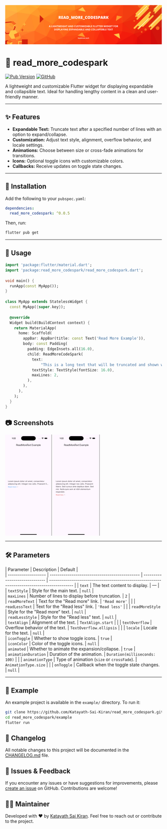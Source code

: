 <img src="https://raw.githubusercontent.com/Katayath-Sai-Kiran/read_more_codespark/main/assets/banner.png" alt="Banner"/>


# 📖 read\_more\_codespark

[![Pub Version](https://img.shields.io/pub/v/read_more_codespark)](https://pub.dev/packages/read_more_codespark)
[![GitHub](https://img.shields.io/badge/GitHub-Katayath--Sai--Kiran%2Fread__more__codespark-blue?logo=github)](https://github.com/Katayath-Sai-Kiran/read_more_codespark)

A lightweight and customizable Flutter widget for displaying expandable and collapsible text. Ideal for handling lengthy content in a clean and user-friendly manner.

---

## ✨ Features

* **Expandable Text:** Truncate text after a specified number of lines with an option to expand/collapse.
* **Customization:** Adjust text style, alignment, overflow behavior, and locale settings.
* **Animations:** Choose between size or cross-fade animations for transitions.
* **Icons:** Optional toggle icons with customizable colors.
* **Callbacks:** Receive updates on toggle state changes.

---

## 🚀 Installation

Add the following to your `pubspec.yaml`:

```yaml
dependencies:
  read_more_codespark: ^0.0.5
```



Then, run:

```bash
flutter pub get
```



---

## 🧪 Usage

```dart
import 'package:flutter/material.dart';
import 'package:read_more_codespark/read_more_codespark.dart';

void main() {
  runApp(const MyApp());
}

class MyApp extends StatelessWidget {
  const MyApp({super.key});

  @override
  Widget build(BuildContext context) {
    return MaterialApp(
      home: Scaffold(
        appBar: AppBar(title: const Text('Read More Example')),
        body: const Padding(
          padding: EdgeInsets.all(16.0),
          child: ReadMoreCodeSpark(
            text:
                "This is a long text that will be truncated and shown with a 'show more' indicator. Tapping the indicator will reveal the full content. You can customize the text style, minimum lines displayed, and overflow behavior.",
            textStyle: TextStyle(fontSize: 16.0),
            maxLines: 2,
          ),
        ),
      ),
    );
  }
}
```




## 📷 Screenshots
<img src="https://raw.githubusercontent.com/Katayath-Sai-Kiran/read_more_codespark/main/assets/300x650-01.png" alt="Read More" width="150"/>
<img src="https://raw.githubusercontent.com/Katayath-Sai-Kiran/read_more_codespark/main/assets/300x650-02.png" alt="Read Less" width="150"/>

---

## 🛠️ Parameters

| Parameter           | Description                                   | Default                       |                                                                                            
| ------------------- | --------------------------------------------- | ----------------------------- | ------------------------------------------------------------------------------------------ |
| `text`              | The text content to display.                  | —                             |                                                                                            
| `textStyle`         | Style for the main text.                      | `null`                        |                                                                                            
| `maxLines`          | Number of lines to display before truncation. | `2`                           |                                                                                            
| `readMoreText`      | Text for the "Read more" link.                | `'Read more'`                 |                                                                                            |
| `readLessText`      | Text for the "Read less" link.                | `'Read less'`                 |                                                                                            |
| `readMoreStyle`     | Style for the "Read more" text.               | `null`                        |                                                                                            
| `readLessStyle`     | Style for the "Read less" text.               | `null`                        |                                                                                            
| `textAlign`         | Alignment of the text.                        | `TextAlign.start`             |                                                                                            |
| `textOverflow`      | Overflow behavior of the text.                | `TextOverflow.ellipsis`       |                                                                                            |
| `locale`            | Locale for the text.                          | `null`                        |                                                                                           
| `iconToggle`        | Whether to show toggle icons.                 | `true`                        |                                                                                            
| `iconColor`         | Color of the toggle icons.                    | `null`                        |                                                                                            
| `animated`          | Whether to animate the expansion/collapse.    | `true`                        |                                                                                            
| `animationDuration` | Duration of the animation.                    | `Duration(milliseconds: 100)` |                                                                                            |
| `animationType`     | Type of animation (`size` or `crossFade`).    | `AnimationType.size`          |                                                                                            |
| `onToggle`          | Callback when the toggle state changes.       | `null`                        | 

---

## 🧩 Example

An example project is available in the `example/` directory. To run it:

```bash
git clone https://github.com/Katayath-Sai-Kiran/read_more_codespark.git
cd read_more_codespark/example
flutter run
```



## 📝 Changelog

All notable changes to this project will be documented in the [CHANGELOG.md](https://github.com/Katayath-Sai-Kiran/read_more_codespark/main/CHANGELOG.md) file.


## 🐛 Issues & Feedback

If you encounter any issues or have suggestions for improvements, please [create an issue](https://github.com/Katayath-Sai-Kiran/read_more_codespark/issues) on GitHub. Contributions are welcome!


## 👨‍💻 Maintainer

Developed with ❤️ by [Katayath Sai Kiran](https://github.com/Katayath-Sai-Kiran). Feel free to reach out or contribute to the project.





